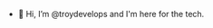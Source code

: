 - 👋 Hi, I’m @troydevelops and I'm here for the tech.

<!---
troydevelops/troydevelops is a ✨ special ✨ repository because its `README.md` (this file) appears on your GitHub profile.
You can click the Preview link to take a look at your changes.
--->
